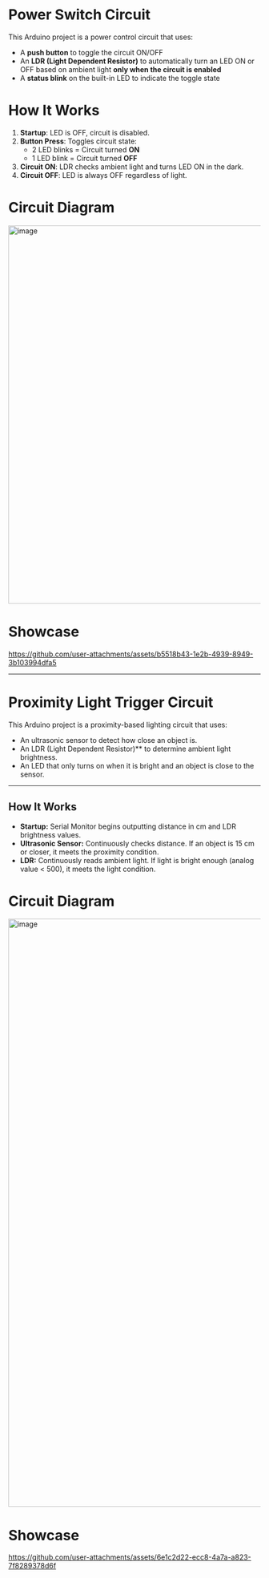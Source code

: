 # Power Switch Circuit
This Arduino project is a power control circuit that uses:

- A **push button** to toggle the circuit ON/OFF
- An **LDR (Light Dependent Resistor)** to automatically turn an LED ON or OFF based on ambient light **only when the circuit is enabled**
- A **status blink** on the built-in LED to indicate the toggle state

# How It Works

1. **Startup**: LED is OFF, circuit is disabled.
2. **Button Press**: Toggles circuit state:
   - 2 LED blinks = Circuit turned **ON**  
   - 1 LED blink = Circuit turned **OFF**
4. **Circuit ON**: LDR checks ambient light and turns LED ON in the dark.
5. **Circuit OFF**: LED is always OFF regardless of light.

# Circuit Diagram
<img width="684" height="755" alt="image" src="https://github.com/user-attachments/assets/7cc22669-575f-49eb-a336-70bc9cc301a9" />

# Showcase

https://github.com/user-attachments/assets/b5518b43-1e2b-4939-8949-3b103994dfa5

---

# Proximity Light Trigger Circuit

This Arduino project is a proximity-based lighting circuit that uses:

- An ultrasonic sensor to detect how close an object is.
- An LDR (Light Dependent Resistor)** to determine ambient light brightness.
- An LED that only turns on when it is bright and an object is close to the sensor.

---

## How It Works

- **Startup:** Serial Monitor begins outputting distance in cm and LDR brightness values.
- **Ultrasonic Sensor:** Continuously checks distance. If an object is 15 cm or closer, it meets the proximity condition.
- **LDR:** Continuously reads ambient light. If light is bright enough (analog value < 500), it meets the light condition.

# Circuit Diagram
<img width="1215" height="1174" alt="image" src="https://github.com/user-attachments/assets/9333665a-25f9-42b6-aefb-b4d137b9ac03" />



# Showcase

https://github.com/user-attachments/assets/6e1c2d22-ecc8-4a7a-a823-7f8289378d6f
